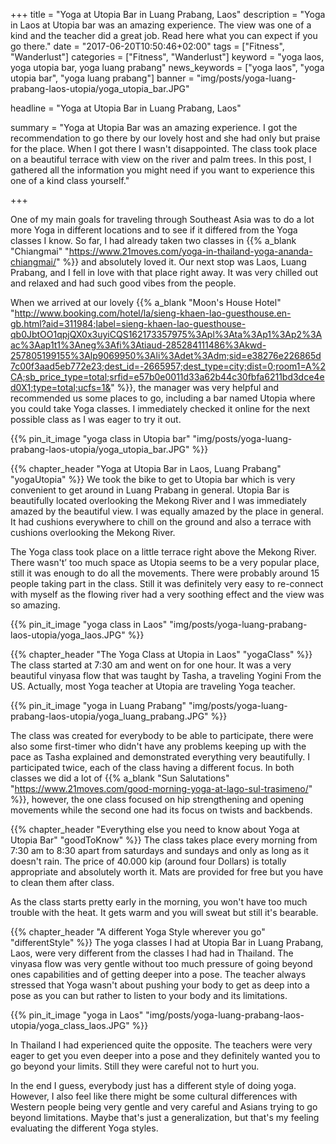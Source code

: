 +++
title = "Yoga at Utopia Bar in Luang Prabang, Laos"
description = "Yoga in Laos at Utopia bar was an amazing experience. The view was one of a kind and the teacher did a great job. Read here what you can expect if you go there."
date = "2017-06-20T10:50:46+02:00"
tags = ["Fitness", "Wanderlust"]
categories = ["Fitness", "Wanderlust"]
keyword = "yoga laos, yoga utopia bar, yoga luang prabang"
news_keywords = ["yoga laos", "yoga utopia bar", "yoga luang prabang"]
banner = "img/posts/yoga-luang-prabang-laos-utopia/yoga_utopia_bar.JPG"

headline = "Yoga at Utopia Bar in Luang Prabang, Laos"

summary = "Yoga at Utopia Bar was an amazing experience. I got the recommendation to go there by our lovely host and she had only but praise for the place. When I got there I wasn't disappointed. The class took place on a beautiful terrace with view on the river and palm trees. In this post, I gathered all the information you might need if you want to experience this one of a kind class yourself."

+++

One of my main goals for traveling through Southeast Asia was to do a lot more Yoga in different locations and to see if it differed from the Yoga classes I know. So far, I had already taken two classes in {{% a_blank "Chiangmai" "https://www.21moves.com/yoga-in-thailand-yoga-ananda-chiangmai/" %}} and absolutely loved it. Our next stop was Laos, Luang Prabang, and I fell in love with that place right away. It was very chilled out and relaxed and had such good vibes from the people. 
 
When we arrived at our lovely {{% a_blank "Moon's House Hotel" "http://www.booking.com/hotel/la/sieng-khaen-lao-guesthouse.en-gb.html?aid=311984;label=sieng-khaen-lao-guesthouse-qb0JbtOO1qpjQX0x3uyiCQS162173357975%3Apl%3Ata%3Ap1%3Ap2%3Aac%3Aap1t1%3Aneg%3Afi%3Atiaud-285284111486%3Akwd-257805199155%3Alp9069950%3Ali%3Adet%3Adm;sid=e38276e226865d7c00f3aad5eb772e23;dest_id=-2665957;dest_type=city;dist=0;room1=A%2CA;sb_price_type=total;srfid=e57b0e0011d33a62b44c30fbfa6211bd3dce4ed0X1;type=total;ucfs=1&" %}}, the manager was very helpful and recommended us some places to go, including a bar named Utopia where you could take Yoga classes. I immediately checked it online for the next possible class as I was eager to try it out. 

{{% pin_it_image "yoga class in Utopia bar" "img/posts/yoga-luang-prabang-laos-utopia/yoga_utopia_bar.JPG" %}}
 
{{% chapter_header "Yoga at Utopia Bar in Laos, Luang Prabang" "yogaUtopia" %}}
We took the bike to get to Utopia bar which is very convenient to get around in Luang Prabang in general. Utopia Bar is beautifully located overlooking the Mekong River and I was immediately amazed by the beautiful view. I was equally amazed by the place in general. It had cushions everywhere to chill on the ground and also a terrace with cushions overlooking the Mekong River. 
 
The Yoga class took place on a little terrace right above the Mekong River. There wasn't’ too much space as Utopia seems to be a very popular place, still it was enough to do all the movements. There were probably around 15 people taking part in the class. Still it was definitely very easy to re-connect with myself as the flowing river had a very soothing effect and the view was so amazing. 

{{% pin_it_image "yoga class in Laos" "img/posts/yoga-luang-prabang-laos-utopia/yoga_laos.JPG" %}}

{{% chapter_header "The Yoga Class at Utopia in Laos" "yogaClass" %}}
The class started at 7:30 am and went on for one hour. It was a very beautiful vinyasa flow that was taught by Tasha, a traveling Yogini From the US. Actually, most Yoga teacher at Utopia are traveling Yoga teacher. 

{{% pin_it_image "yoga in Luang Prabang" "img/posts/yoga-luang-prabang-laos-utopia/yoga_luang_prabang.JPG" %}}

The class was created for everybody to be able to participate, there were also some first-timer who didn't have any problems keeping up with the pace as Tasha explained and demonstrated everything very beautifully. I participated twice, each of the class having a different focus. In both classes we did a lot of {{% a_blank "Sun Salutations" "https://www.21moves.com/good-morning-yoga-at-lago-sul-trasimeno/" %}}, however, the one class focused on hip strengthening and opening movements while the second one had its focus on twists and backbends. 
 
{{% chapter_header "Everything else you need to know about Yoga at Utopia Bar" "goodToKnow" %}}
The class takes place every morning from 7:30 am to 8:30 apart from saturdays and sundays and only as long as it doesn't rain. The price of 40.000 kip (around four Dollars) is totally appropriate and absolutely worth it. Mats are provided for free but you have to clean them after class. 
 
As the class starts pretty early in the morning, you won't have too much trouble with the heat. It gets warm and you will sweat but still it's bearable. 
 
{{% chapter_header "A different Yoga Style wherever you go" "differentStyle" %}}
The yoga classes I had at Utopia Bar in Luang Prabang, Laos, were very different from the classes I had had in Thailand. The vinyasa flow was very gentle without too much pressure of going beyond ones capabilities and of getting deeper into a pose. The teacher always stressed that Yoga wasn't about pushing your body to get as deep into a pose as you can but rather to listen to your body and its limitations. 

{{% pin_it_image "yoga in Laos" "img/posts/yoga-luang-prabang-laos-utopia/yoga_class_laos.JPG" %}}

In Thailand I had experienced quite the opposite. The teachers were very eager to get you even deeper into a pose and they definitely wanted you to go beyond your limits. Still they were careful not to hurt you. 
 
In the end I guess, everybody just has a different style of doing yoga. However, I also feel like there might be some cultural differences with Western people being very gentle and very careful and Asians trying to go beyond limitations. Maybe that's just a generalization, but that's my feeling evaluating the different Yoga styles.
 
 
 










